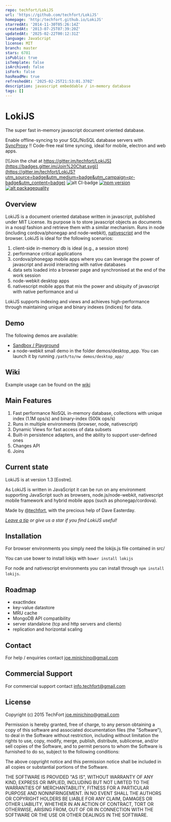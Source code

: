 ```yaml
---
repo: techfort/LokiJS
url: 'https://github.com/techfort/LokiJS'
homepage: 'http:/techfort.github.io/LokiJS'
starredAt: '2014-11-30T05:26:14Z'
createdAt: '2013-07-25T07:39:20Z'
updatedAt: '2025-02-22T00:12:31Z'
language: JavaScript
license: MIT
branch: master
stars: 6781
isPublic: true
isTemplate: false
isArchived: false
isFork: false
hasReadMe: true
refreshedAt: '2025-02-25T21:53:01.370Z'
description: javascript embeddable / in-memory database
tags: []
---
```


# LokiJS

The super fast in-memory javascript document oriented database.

Enable offline-syncing to your SQL/NoSQL database servers with [SyncProxy](https://www.syncproxy.com) !! Code-free real time syncing, ideal for mobile, electron and web apps.

[![Join the chat at https://gitter.im/techfort/LokiJS](https://badges.gitter.im/Join%20Chat.svg)](https://gitter.im/techfort/LokiJS?utm_source=badge&utm_medium=badge&utm_campaign=pr-badge&utm_content=badge)
![alt CI-badge](https://travis-ci.org/techfort/LokiJS.svg?branch=master)
[![npm version](https://badge.fury.io/js/lokijs.svg)](http://badge.fury.io/js/lokijs)
[![alt packagequality](http://npm.packagequality.com/shield/lokijs.svg)](http://packagequality.com/#?package=lokijs)

## Overview

LokiJS is a document oriented database written in javascript, published under MIT License.
Its purpose is to store javascript objects as documents in a nosql fashion and retrieve them with a similar mechanism.
Runs in node (including cordova/phonegap and node-webkit),  [nativescript](http://www.nativescript.org) and the browser.
LokiJS is ideal for the following scenarios: 

1. client-side in-memory db is ideal (e.g., a session store)
2. performance critical applications
3. cordova/phonegap mobile apps where you can leverage the power of javascript and avoid interacting with native databases
4. data sets loaded into a browser page and synchronised at the end of the work session
5. node-webkit desktop apps
6. nativescript mobile apps that mix the power and ubiquity of javascript with native performance and ui

LokiJS supports indexing and views and achieves high-performance through maintaining unique and binary indexes (indices) for data.

## Demo

The following demos are available:
- [Sandbox / Playground](https://rawgit.com/techfort/LokiJS/master/examples/sandbox/LokiSandbox.htm)
- a node-webkit small demo in the folder demos/desktop_app. You can launch it by running `/path/to/nw demos/desktop_app/`

## Wiki

Example usage can be found on the [wiki](https://github.com/techfort/LokiJS/wiki)

## Main Features

1. Fast performance NoSQL in-memory database, collections with unique index (1.1M ops/s) and binary-index (500k ops/s)
2. Runs in multiple environments (browser, node, nativescript)
3. Dynamic Views for fast access of data subsets
4. Built-in persistence adapters, and the ability to support user-defined ones
5. Changes API
6. Joins

## Current state

LokiJS is at version 1.3 [Eostre].

As LokiJS is written in JavaScript it can be run on any environment supporting JavaScript such as browsers, node.js/node-webkit, nativescript mobile framework and hybrid mobile apps (such as phonegap/cordova).

Made by [@techfort](http://twitter.com/tech_fort), with the precious help of Dave Easterday. 

_[Leave a tip](https://gratipay.com/techfort/) or give us a star if you find LokiJS useful!_

## Installation

For browser environments you simply need the lokijs.js file contained in src/

You can use bower to install lokijs with `bower install lokijs`

For node and nativescript environments you can install through `npm install lokijs`.

## Roadmap

* exactIndex
* key-value datastore
* MRU cache
* MongoDB API compatibility
* server standalone (tcp and http servers and clients)
* replication and horizontal scaling

## Contact

For help / enquiries contact joe.minichino@gmail.com

## Commercial Support

For commercial support contact info.techfort@gmail.com

## License

Copyright (c) 2015 TechFort <joe.minichino@gmail.com>

Permission is hereby granted, free of charge, to any person obtaining a copy of this software and associated documentation files (the "Software"), to deal in the Software without restriction, including without limitation the rights to use, copy, modify, merge, publish, distribute, sublicense, and/or sell copies of the Software, and to permit persons to whom the Software is furnished to do so, subject to the following conditions:

The above copyright notice and this permission notice shall be included in all copies or substantial portions of the Software.

THE SOFTWARE IS PROVIDED "AS IS", WITHOUT WARRANTY OF ANY KIND, EXPRESS OR IMPLIED, INCLUDING BUT NOT LIMITED TO THE WARRANTIES OF MERCHANTABILITY, FITNESS FOR A PARTICULAR PURPOSE AND NONINFRINGEMENT. IN NO EVENT SHALL THE AUTHORS OR COPYRIGHT HOLDERS BE LIABLE FOR ANY CLAIM, DAMAGES OR OTHER LIABILITY, WHETHER IN AN ACTION OF CONTRACT, TORT OR OTHERWISE, ARISING FROM, OUT OF OR IN CONNECTION WITH THE SOFTWARE OR THE USE OR OTHER DEALINGS IN THE SOFTWARE.

